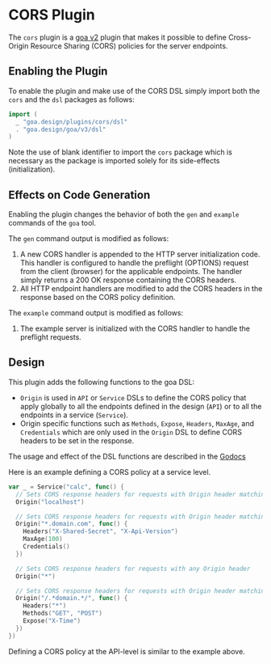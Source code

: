 # CORS Plugin

The `cors` plugin is a [goa v2](https://github.com/goadesign/goa/tree/v2) plugin
that makes it possible to define Cross-Origin Resource Sharing (CORS) policies for
the server endpoints.

## Enabling the Plugin

To enable the plugin and make use of the CORS DSL simply import both the `cors` and
the `dsl` packages as follows:

```go
import (
  _ "goa.design/plugins/cors/dsl"
  . "goa.design/goa/v3/dsl"
)
```
Note the use of blank identifier to import the `cors` package which is necessary
as the package is imported solely for its side-effects (initialization).

## Effects on Code Generation

Enabling the plugin changes the behavior of both the `gen` and `example` commands
of the `goa` tool.

The `gen` command output is modified as follows:

1. A new CORS handler is appended to the HTTP server initialization code.
   This handler is configured to handle the preflight (OPTIONS) request from the client
   (browser) for the applicable endpoints. The handler simply returns a 200 OK
   response containing the CORS headers.
2. All HTTP endpoint handlers are modified to add the CORS headers in the response
   based on the CORS policy definition.

The `example` command output is modified as follows:

1. The example server is initialized with the CORS handler to handle the preflight
   requests.

## Design

This plugin adds the following functions to the goa DSL:

* `Origin` is used in `API` or `Service` DSLs to define the CORS policy that apply
  globally to all the endpoints defined in the design (`API`) or to all the endpoints
  in a service (`Service`).
* Origin specific functions such as `Methods`, `Expose`, `Headers`, `MaxAge`, and
  `Credentials` which are only used in the `Origin` DSL to define CORS headers to
  be set in the response.

The usage and effect of the DSL functions are described in the [Godocs](https://godoc.org/goa.design/plugins/cors/dsl)

Here is an example defining a CORS policy at a service level.

```go
var _ = Service("calc", func() {
  // Sets CORS response headers for requests with Origin header matching the string "localhost"
  Origin("localhost")

  // Sets CORS response headers for requests with Origin header matching strings ending with ".domain.com" (e.g. "my.domain.com")
  Origin("*.domain.com", func() {
    Headers("X-Shared-Secret", "X-Api-Version")
    MaxAge(100)
    Credentials()
  })

  // Sets CORS response headers for requests with any Origin header
  Origin("*")

  // Sets CORS response headers for requests with Origin header matching the regular expression ".*domain.*"
  Origin("/.*domain.*/", func() {
    Headers("*")
    Methods("GET", "POST")
    Expose("X-Time")
  })
})
```

Defining a CORS policy at the API-level is similar to the example above.
